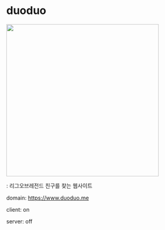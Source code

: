 # duoduo
<img src="https://user-images.githubusercontent.com/68249818/141679958-06e448e0-3837-418b-9792-eeb288733407.png" width="400" height="400"/>

: 리그오브레전드 친구를 찾는 웹사이트

domain: https://www.duoduo.me

client: on

server: off
